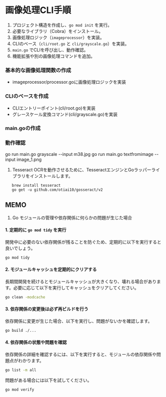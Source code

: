 # 画像処理CLI手順

1. プロジェクト構造を作成し、`go mod init` を実行。
2. 必要なライブラリ（Cobra）をインストール。
3. 画像処理ロジック（`imageprocessor`）を実装。
4. CLIのベース（`cli/root.go` と `cli/grayscale.go`）を実装。
5. `main.go` でCLIを呼び出し、動作確認。
6. 機能拡張や別の画像処理コマンドを追加。

### **基本的な画像処理関数の作成**
- imageprocessor/processor.goに画像処理ロジックを実装
### **CLIのベースを作成**
- CLIエントリーポイント(cli/root.go)を実装
- グレースケール変換コマンド(cli/grayscale.go)を実装
### main.goの作成
### 動作確認
go run main.go grayscale --input m38.jpg
go run main.go textfromimage --input image_1.png

1. Tesseract OCRを動作させるために、TesseractエンジンとGoラッパーライブラリをインストールします。
```shell
   brew install tesseract
   go get -u github.com/otiai10/gosseract/v2
```

## MEMO
1. Go モジュールの管理や依存関係に何らかの問題が生じた場合
#### 1. 定期的に `go mod tidy` を実行
開発中に必要のない依存関係が残ることを防ぐため、定期的に以下を実行すると良いでしょう。
``` bash
go mod tidy
```
#### 2. モジュールキャッシュを定期的にクリアする
長期間開発を続けるとモジュールキャッシュが大きくなり、壊れる場合があります。必要に応じて以下を実行してキャッシュをクリアしてください。
``` bash
go clean -modcache
```
#### 3. 依存関係の変更後は必ず再ビルドを行う
依存関係に変更が生じた場合、以下を実行し、問題がないかを確認します。
``` bash
go build ./...
```
#### 4. 依存関係の状態や問題を確認
依存関係の詳細を確認するには、以下を実行すると、モジュールの依存関係や問題点がわかります。
``` bash
go list -m all
```
問題がある場合には以下を試してください。
``` bash
go mod verify
```


